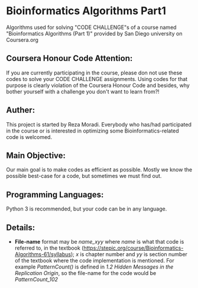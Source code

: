 Bioinformatics Algorithms Part1
===============================

Algorithms used for solving "CODE CHALLENGE"s of a course named "Bioinformatics Algorithms (Part 1)" provided by San 
Diego university on Coursera.org

Coursera Honour Code Attention:
-------------------------------

If you are currently participating in the course, please don not use these codes to solve your CODE CHALLENGE 
assignments. Using codes for that purpose is clearly violation of the Coursera Honour Code and besides, why bother
yourself with a challenge you don't want to learn from?!


Auther:
-------

This project is started by Reza Moradi. Everybody who has/had participated in the course or is interested in optimizing 
some Bioinformatics-related code is welcomed.

Main Objective:
---------------

Our main goal is to make codes as efficient as possible. Mostly we know the possible best-case for a code, but sometimes 
we must find out.

Programming Languages:
----------------------

Python 3 is recommended, but your code can be in any language.

Details:
--------

* <b>File-name</b> format may be <i>name_xyy</i> where <i>name</i> is what that code is referred to, in the textbook 
(https://stepic.org/course/Bioinformatics-Algorithms-61/syllabus); <i>x</i> is chapter number and <i>yy</i> is section
number of the textbook where the code implementation is mentioned. For example <i>PatternCount()</i> is defined in 
<i>1.2 Hidden Messages in the Replication Origin</i>, so the file-name for the code would be <i>PatternCount_102</i>